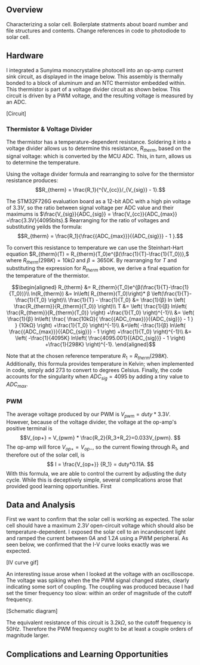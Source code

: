 ## Overview
Characterizing a solar cell.
Boilerplate statments about board number and file structures and contents.
Change references in code to photodiode to solar cell.
## Hardware
I integrated a Sunyima monocrystaline photocell into an op-amp current sink circuit, as displayed in the image below. This assembly is thermally bonded to a block of aluminum and an NTC thermistor embedded within. This thermistor is part of a voltage divider circuit as shown below. This circuit is driven by a PWM voltage, and the resulting voltage is measured by an ADC.

[Circuit]

### Thermistor & Voltage Divider

The thermistor has a temperature-dependent resistance. Soldering it into a voltage divider allows us to determine this resistance, $R_{therm}$, based on the signal voltage: which is converted by the MCU ADC. This, in turn, allows us to determine the temperature. 

 Using the voltage divider formula and rearranging to solve for the thermistor resistance produces:
$$R_{therm} = \frac{R_1}{^{V_{cc}}/_{V_{sig}} - 1}.$$

The STM32F726G evaluation board as a 12-bit ADC with a high pin voltage of $3.3 V$, so the ratio between signal voltage per ADC value and their maximums is $\frac{V_{sig}}{ADC_{sig}} = \frac{V_{cc}}{ADC_{max}} =\frac{3.3V}{4095bits}.$ Rearranging for the ratio of voltages and substituting yeilds the formula:
$$R_{therm} = \frac{R_1}{\frac{{ADC_{max}}}{{ADC_{sig}}} - 1 }.$$

To convert this resistance to temperature we can use the Steinhart-Hart equation $R_{therm}(T) = R_{therm}(T_0)e^{β(\frac{1}{T}-\frac{1}{T_0})},$ where $R_{therm}(298K)=10kΩ$ and $β = 3650K.$ By rearranging for $T$ and substituting the expression for $R_{therm}$ above, we derive a final equation for the temperature of the thermistor. 

$$\begin{aligned} 
R_{therm} &= R_{therm}(T_0)e^{β(\frac{1}{T}-\frac{1}{T_0})}\\
ln(R_{therm}) 	&= ln\left( R_{therm}(T_0)\right)* β \left(\frac{1}{T}-\frac{1}{T_0} \right)\\
\frac{1}{T}   -   \frac{1}{T_0}    &=   \frac{1}{β}   ln   \left(   \frac{R_{therm}}{R_{therm}(T_0)}   \right)\\
 T &= \left(   \frac{1}{β} ln\left(   \frac{R_{therm}}{R_{therm}(T_0)}   \right)  +\frac{1}{T_0} \right)^{-1}\\
 &= \left(   \frac{1}{β} ln\left(   \frac{ \frac{10kΩ}{   \frac{{ADC_{max}}}{{ADC_{sig}}}   - 1 } }   {10kΩ}   \right)  +\frac{1}{T_0} \right)^{-1}\\
 &=\left(   -\frac{1}{β} ln\left(   \frac{{ADC_{max}}}{{ADC_{sig}}}    - 1 \right)  +\frac{1}{T_0} \right)^{-1}\\
 &= \left(   -\frac{1}{4095K} ln\left(   \frac{4095.001}{{ADC_{sig}}}    - 1 \right)  +\frac{1}{298K} \right)^{-1}.
\end{aligned}$$

Note that at the chosen reference temperature $R_1=R_{therm}(298K)$. Additionally, this formula provides temperature in Kelvin; when implemented in code, simply add $273$ to convert to degrees Celsius. Finally, the code accounts for the singularity when $ADC_{sig}=4095$ by adding a tiny value to $ADC_{max}$. 

### PWM

The average voltage produced by our PWM is $V_{pwm} = duty * 3.3V.$ However, because of the voltage divider, the voltage at the op-amp's positive terminal is 
$$V_{op+} = V_{pwm} * \frac{R_2}{R_3+R_2}=0.033V_{pwm}. $$
The op-amp will force $V_{op+} = V_{op-},$ so the current flowing through $R_1,$ and therefore out of the solar cell, is
$$
I = \frac{V_{op+}} {R_1} = duty*0.11A.
$$ 
With this formula, we are able to control the current by adjusting the duty cycle. While this is deceptively simple, several complications arose that provided good learning opportunities. First 

## Data and Analysis
First we want to confirm that the solar cell is working as expected. The solar cell should have a maximum $2.3V$ open-circuit voltage which should also be temperature-dependent. I exposed the solar cell to an incandescent light and ramped the current between $0A$ and $1.2A$ using a PWM peripheral. As seen below, we confirmed that the I-V curve looks exactly was we expected. 

[IV curve gif]

An interesting issue arose when I looked at the voltage with an oscilloscope. The voltage was spiking when the the PWM signal changed states, clearly indicating some sort of coupling. The coupling was produced because I had set the timer frequency too slow: within an order of magnitude of the cutoff frequency. 

[Schematic diagram]

The equivalent resistance of this circuit is $3.2kΩ,$ so the cutoff frequency is $50Hz.$ Therefore the PWM frequency ought to be at least a couple orders of magnitude larger. 

## Complications and Learning Opportunities




